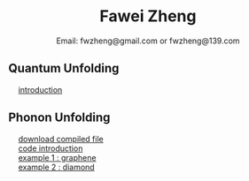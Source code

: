 # <center>Fawei Zheng</center>
 <center> Email: fwzheng@gmail.com or fwzheng@139.com</center>

## Quantum Unfolding
 &emsp;  [introduction](/test.html)
 <br/>
## Phonon Unfolding
 &emsp;  [download compiled file](/PhononUnfolding_linux64.x)  
 &emsp;  [code introduction](/PhononUnfolding.pdf)  
 &emsp;  [example 1 : graphene](/graphene.tar.gz)  
 &emsp;  [example 2 : diamond](/diamond.tar.gz)
